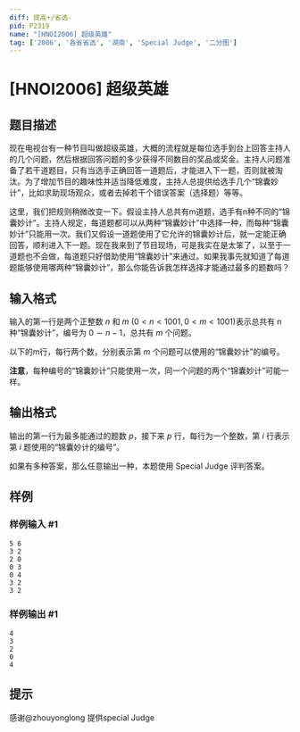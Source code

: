 ```yaml
---
diff: 提高+/省选-
pid: P2319
name: "[HNOI2006] 超级英雄"
tag: ['2006', '各省省选', '湖南', 'Special Judge', '二分图']
---
```

# [HNOI2006] 超级英雄
## 题目描述

现在电视台有一种节目叫做超级英雄，大概的流程就是每位选手到台上回答主持人的几个问题，然后根据回答问题的多少获得不同数目的奖品或奖金。主持人问题准备了若干道题目，只有当选手正确回答一道题后，才能进入下一题，否则就被淘汰。为了增加节目的趣味性并适当降低难度，主持人总提供给选手几个“锦囊妙计”，比如求助现场观众，或者去掉若干个错误答案（选择题）等等。


这里，我们把规则稍微改变一下。假设主持人总共有m道题，选手有n种不同的“锦囊妙计”。主持人规定，每道题都可以从两种“锦囊妙计”中选择一种，而每种“锦囊妙计”只能用一次。我们又假设一道题使用了它允许的锦囊妙计后，就一定能正确回答，顺利进入下一题。现在我来到了节目现场，可是我实在是太笨了，以至于一道题也不会做，每道题只好借助使用“锦囊妙计”来通过。如果我事先就知道了每道题能够使用哪两种“锦囊妙计”，那么你能告诉我怎样选择才能通过最多的题数吗？

## 输入格式

输入的第一行是两个正整数 $n$ 和 $m$ ($0 < n < 1001, 0 < m < 1001$)表示总共有 n 种“锦囊妙计”，编号为 $0 \sim n-1$，总共有 $m$ 个问题。


以下的m行，每行两个数，分别表示第 $m$ 个问题可以使用的“锦囊妙计”的编号。

**注意**，每种编号的“锦囊妙计”只能使用一次，同一个问题的两个“锦囊妙计”可能一样。

## 输出格式

输出的第一行为最多能通过的题数 $p$，接下来 $p$ 行，每行为一个整数，第 $i$ 行表示第 $i$ 题使用的“锦囊妙计的编号”。


如果有多种答案，那么任意输出一种，本题使用 Special Judge 评判答案。

## 样例

### 样例输入 #1
```
5 6
3 2
2 0
0 3
0 4
3 2
3 2
```
### 样例输出 #1
```
4
3
2
0
4
```
## 提示

感谢@zhouyonglong 提供special Judge

